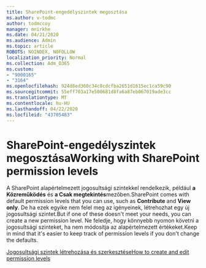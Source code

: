 ```yaml
---
title: SharePoint-engedélyszintek megosztása
ms.author: v-todmc
author: todmccoy
manager: mnirkhe
ms.date: 04/21/2020
ms.audience: Admin
ms.topic: article
ROBOTS: NOINDEX, NOFOLLOW
localization_priority: Normal
ms.collection: Adm_O365
ms.custom:
- "9000165"
- "3164"
ms.openlocfilehash: 924d8ed360c34c8cdcfba2651d1615ec1ca59c90
ms.sourcegitcommit: 55eff703a17e500681d8fa6a87eb067019ade3cc
ms.translationtype: MT
ms.contentlocale: hu-HU
ms.lasthandoff: 04/22/2020
ms.locfileid: "43705483"
---
```

# <a name="working-with-sharepoint-permission-levels"></a><span data-ttu-id="a6fb2-102">SharePoint-engedélyszintek megosztása</span><span class="sxs-lookup"><span data-stu-id="a6fb2-102">Working with SharePoint permission levels</span></span>

<span data-ttu-id="a6fb2-103">A SharePoint alapértelmezett jogosultsági szintekkel rendelkezik, például **a Közreműködés** és **a Csak megtekintés**mezőben.</span><span class="sxs-lookup"><span data-stu-id="a6fb2-103">SharePoint comes with default permission levels that you can use, such as **Contribute** and **View only**.</span></span> <span data-ttu-id="a6fb2-104">De ha ezek egyike nem felel meg az igényeinek, létrehozhat egy új jogosultsági szintet.</span><span class="sxs-lookup"><span data-stu-id="a6fb2-104">But if one of these doesn't meet your needs, you can create a new permission level.</span></span> <span data-ttu-id="a6fb2-105">Ne feledje, hogy könnyebb nyomon követni a jogosultsági szinteket, ha nem módosítja az alapértelmezett értékeket.</span><span class="sxs-lookup"><span data-stu-id="a6fb2-105">Keep in mind that it's easier to keep track of permission levels if you don't change the defaults.</span></span>

[<span data-ttu-id="a6fb2-106">Jogosultsági szintek létrehozása és szerkesztése</span><span class="sxs-lookup"><span data-stu-id="a6fb2-106">How to create and edit permission levels</span></span>](https://docs.microsoft.com/sharepoint/how-to-create-and-edit-permission-levels)
